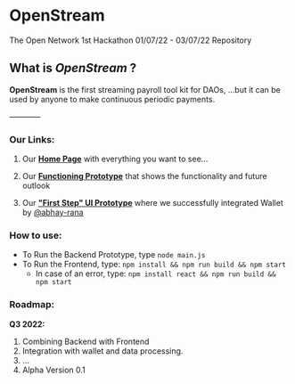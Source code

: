 # OpenStream
The Open Network 1st Hackathon 01/07/22 - 03/07/22 Repository 

## What is _OpenStream_ ? 
 __OpenStream__ is the first streaming payroll tool kit for DAOs,
 ...but it can be used by anyone to make continuous periodic payments.

————
### Our Links:

1. Our __[Home Page](http://theopenstream.com)__ with everything you want to see... 

2. Our __[Functioning Prototype](https://www.figma.com/proto/53bT68d06We9z18sJ23XrS/OpenStream-(alpha)?page-id=0%3A1&node-id=84%3A590&viewport=525%2C527%2C0.04&scaling=min-zoom&starting-point-node-id=77%3A442)__ that shows the functionality and future outlook

3. Our __["First Step" UI Prototype](https://clever-kataifi-fce06c.netlify.app/)__ where we successfully integrated Wallet by [@abhay-rana](https://github.com/abhay-rana) 


### How to use:
* To Run the Backend Prototype, type ```node main.js```
* To Run the Frontend, type: ```npm install && npm run build && npm start```
  * In case of an error, type: ``` npm install react && npm run build && npm start ```

### Roadmap:

__Q3 2022:__
1. Combining Backend with Frontend
2. Integration with wallet and data processing. 
3. ...
4. Alpha Version 0.1